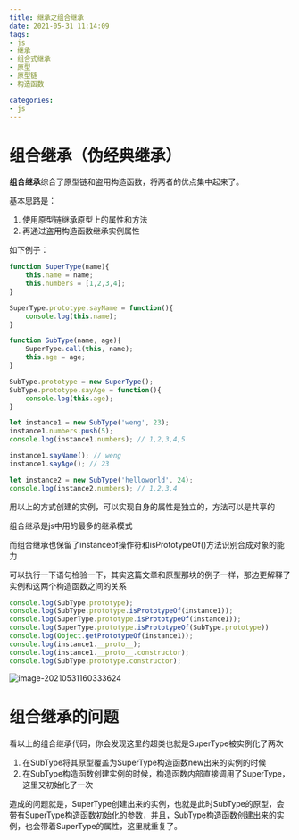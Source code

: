 ```yaml
---
title: 继承之组合继承
date: 2021-05-31 11:14:09
tags:
- js
- 继承
- 组合式继承
- 原型
- 原型链
- 构造函数

categories:
- js
---
```


# 组合继承（伪经典继承）

**组合继承**综合了原型链和盗用构造函数，将两者的优点集中起来了。

基本思路是：

1. 使用原型链继承原型上的属性和方法 
2. 再通过盗用构造函数继承实例属性



如下例子：

```js
function SuperType(name){
    this.name = name;
    this.numbers = [1,2,3,4];
}

SuperType.prototype.sayName = function(){
    console.log(this.name);
}

function SubType(name, age){
    SuperType.call(this, name);
    this.age = age;
}

SubType.prototype = new SuperType();
SubType.prototype.sayAge = function(){
    console.log(this.age);
}

let instance1 = new SubType('weng', 23);
instance1.numbers.push(5);
console.log(instance1.numbers); // 1,2,3,4,5

instance1.sayName(); // weng
instance1.sayAge(); // 23

let instance2 = new SubType('helloworld', 24);
console.log(instance2.numbers); // 1,2,3,4

```

用以上的方式创建的实例，可以实现自身的属性是独立的，方法可以是共享的

组合继承是js中用的最多的继承模式

而组合继承也保留了instanceof操作符和isPrototypeOf()方法识别合成对象的能力

可以执行一下语句检验一下，其实这篇文章和原型那块的例子一样，那边更解释了实例和这两个构造函数之间的关系

```js
console.log(SubType.prototype);
console.log(SubType.prototype.isPrototypeOf(instance1));
console.log(SuperType.prototype.isPrototypeOf(instance1));
console.log(SuperType.prototype.isPrototypeOf(SubType.prototype))
console.log(Object.getPrototypeOf(instance1));
console.log(instance1.__proto__);
console.log(instance1.__proto__.constructor);
console.log(SubType.prototype.constructor);
```



![image-20210531160333624](image-20210531160333624.png)

# 组合继承的问题

看以上的组合继承代码，你会发现这里的超类也就是SuperType被实例化了两次

1. 在SubType将其原型覆盖为SuperType构造函数new出来的实例的时候
2. 在SubType构造函数创建实例的时候，构造函数内部直接调用了SuperType，这里又初始化了一次



造成的问题就是，SuperType创建出来的实例，也就是此时SubType的原型，会带有SuperType构造函数初始化的参数，并且，SubType构造函数创建出来的实例，也会带着SuperType的属性，这里就重复了。